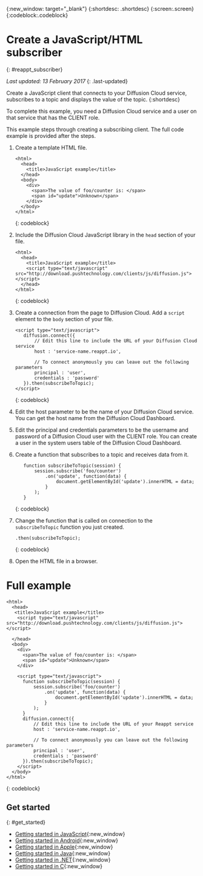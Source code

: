 {:new_window: target="_blank"}
{:shortdesc: .shortdesc}
{:screen:.screen}
{:codeblock:.codeblock}


# Create a JavaScript/HTML subscriber
{: #reappt_subscriber}

*Last updated: 13 February 2017*
{: .last-updated}


Create a JavaScript client that connects to your Diffusion Cloud service, subscribes to a topic and displays the value of the topic.
{:shortdesc}


To complete this example, you need a Diffusion Cloud service and a user on that service that has the CLIENT role. 


This example steps through creating a subscribing client. The full code example is provided after the steps.


1. Create a template HTML file.
   ```
   <html>
     <head>
       <title>JavaScript example</title>    
     </head>
     <body>
       <div>
         <span>The value of foo/counter is: </span>
         <span id="update">Unknown</span>
       </div>
     </body>
   </html>
   ```
   {: codeblock}

2. Include the Diffusion Cloud JavaScript library in the `head` section of your file.
   ```
   <html>
     <head>
       <title>JavaScript example</title>
       <script type="text/javascript" src="http://download.pushtechnology.com/clients/js/diffusion.js"></script>
     </head>
   </html>
   ```
   {: codeblock}

3. Create a connection from the page to Diffusion Cloud. Add a `script` element to the `body` section of your file.
   ```
   <script type="text/javascript">
      diffusion.connect({
          // Edit this line to include the URL of your Diffusion Cloud service
          host : 'service-name.reappt.io',
          
          // To connect anonymously you can leave out the following parameters
          principal : 'user',
          credentials : 'password'
      }).then(subscribeToTopic);
   </script>
   ```
   {: codeblock}

4. Edit the host parameter to be the name of your Diffusion Cloud service.
   You can get the host name from the Diffusion Cloud Dashboard.

5. Edit the principal and credentials parameters to be the username and password of a Diffusion Cloud user with the CLIENT role.
   You can create a user in the system users table of the Diffusion Cloud Dashboard.

6. Create a function that subscribes to a topic and receives data from it.
   ```
      function subscribeToTopic(session) {
          session.subscribe('foo/counter')
              .on('update', function(data) {
                  document.getElementById('update').innerHTML = data;
              }
          );
      }
   ```
   {: codeblock}

7. Change the function that is called on connection to the `subscribeToTopic` function you just created.
   ```
   .then(subscribeToTopic);

   ```
   {: codeblock}

8. Open the HTML file in a browser.



# Full example 
```
<html>
  <head>
   <title>JavaScript example</title>
    <script type="text/javascript" src="http://download.pushtechnology.com/clients/js/diffusion.js"></script>
    
  </head>
  <body>
    <div>
      <span>The value of foo/counter is: </span>
      <span id="update">Unknown</span>
    </div>

    <script type="text/javascript">
      function subscribeToTopic(session) {
          session.subscribe('foo/counter')
              .on('update', function(data) {
                  document.getElementById('update').innerHTML = data;
              }
          );
      }
      diffusion.connect({
          // Edit this line to include the URL of your Reappt service
          host : 'service-name.reappt.io',
          
          // To connect anonymously you can leave out the following parameters
          principal : 'user',
          credentials : 'password'
      }).then(subscribeToTopic);
    </script>
  </body>
</html>
```
{: codeblock}




## Get started
{: #get_started}

* [Getting started in JavaScript](http://docs.pushtechnology.com/cloud/latest/manual/html/developerguide/apis/javascript/getting_started.html){:new_window}
* [Getting started in Android](http://docs.pushtechnology.com/cloud/latest/manual/html/developerguide/apis/android/getting_started.html){:new_window}
* [Getting started in Apple](http://docs.pushtechnology.com/cloud/latest/manual/html/developerguide/apis/apple/getting_started.html){:new_window}
* [Getting started in Java](http://docs.pushtechnology.com/cloud/latest/manual/html/developerguide/apis/java/getting_started.html){:new_window}
* [Getting started in .NET](http://docs.pushtechnology.com/cloud/latest/manual/html/developerguide/apis/dotnet/getting_started.html){:new_window}
* [Getting started in C](http://docs.pushtechnology.com/cloud/latest/manual/html/developerguide/apis/c/getting_started_c.html){:new_window}
